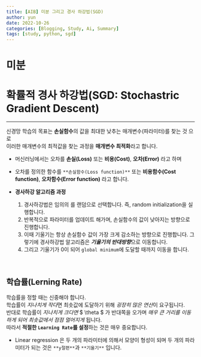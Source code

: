 ```yaml
---
title: [AIB] 미분 그리고 경사 하강법(SGD)
author: yun
date: 2022-10-26
categories: [Blogging, Study, Ai, Summary]
tags: [study, python, sgd]
---
```


# 미분

# 확률적 경사 하강법(SGD: Stochastric Gradient Descent)
***
신경망 학습의 목표는 **손실함수**의 값을 최대한 낮추는 매개변수(파라미터)를 찾는 것 으로<br/> 
이러한 매개변수의 최적값을 찾는 과정을 **매개변수 최적화**라고 합니다.<br/>

* 머신러닝에서는 오차를 **손실(Loss)** 또는 **비용(Cost)**, **오차(Error)** 라고 하며 <br/>
* 오차를 정의한 함수를 `**손실함수(Loss function)**` 또는 **비용함수(Cost function)**, **오차함수(Error function)** 라고 합니다.<br/>

* **경사하강 알고리즘 과정** <br/>
  1. 경사하강법은 임의의 를 랜덤으로 선택합니다. 즉, random initialization을 실행합니다. <br/>
  2. 반복적으로 파라미터를 업데이트 해가며, 손실함수의 값이 낮아지는 방향으로 진행합니다. <br/>
  3. 이때 기울기는 항상 손실함수 값이 가장 크게 감소하는 방향으로 진행합니다. 그렇기에 경사하강법 알고리즘은 ***기울기의 반대방향***으로 이동합니다. <br/>
  4. 그리고 기울기가 0이 되어 `global minimum`에 도달할 때까지 이동을 합니다. <br/>
<br/>

## 학습률(Lerning Rate)
학습률을 정할 때는 신중해야 합니다. <br/>
학습률이 *지나치게 작다*면 최솟값에 도달하기 위해 *굉장히 많은 연산*이 요구됩니다. <br/>
반대로 학습률이 *지나치게 크다면*  $ \theta $ 가 반대쪽을 오가며 *매우 큰 거리를 이동하게 되어 최솟값에서 점점 멀어지게*  됩니다. <br/>
따라서 **적절한 `Learning Rate`를 설정**하는 것은 매우 중요합니다. <br/>

* Linear regression 은 두 개의 파라미터에 의해서 모양이 형성이 되며 두 개의 파라미터가 되는 것은 `**y절편**`과 `**기울기**` 입니다.
